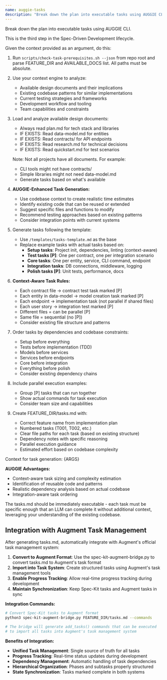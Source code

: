 ```yaml
---
name: auggie-tasks
description: "Break down the plan into executable tasks using AUGGIE CLI. This is the third step in the Spec-Driven Development lifecycle."
---
```


Break down the plan into executable tasks using AUGGIE CLI.

This is the third step in the Spec-Driven Development lifecycle.

Given the context provided as an argument, do this:

1. Run `scripts/check-task-prerequisites.sh --json` from repo root and parse FEATURE_DIR and AVAILABLE_DOCS list. All paths must be absolute.

2. Use your context engine to analyze:
   - Available design documents and their implications
   - Existing codebase patterns for similar implementations
   - Current testing strategies and frameworks
   - Development workflow and tooling
   - Team capabilities and constraints

3. Load and analyze available design documents:
   - Always read plan.md for tech stack and libraries
   - IF EXISTS: Read data-model.md for entities
   - IF EXISTS: Read contracts/ for API endpoints
   - IF EXISTS: Read research.md for technical decisions
   - IF EXISTS: Read quickstart.md for test scenarios

   Note: Not all projects have all documents. For example:
   - CLI tools might not have contracts/
   - Simple libraries might not need data-model.md
   - Generate tasks based on what's available

4. **AUGGIE-Enhanced Task Generation:**
   - Use codebase context to create realistic time estimates
   - Identify existing code that can be reused or extended
   - Suggest specific files and functions to modify
   - Recommend testing approaches based on existing patterns
   - Consider integration points with current systems

5. Generate tasks following the template:
   - Use `/templates/tasks-template.md` as the base
   - Replace example tasks with actual tasks based on:
     * **Setup tasks**: Project init, dependencies, linting (context-aware)
     * **Test tasks [P]**: One per contract, one per integration scenario
     * **Core tasks**: One per entity, service, CLI command, endpoint
     * **Integration tasks**: DB connections, middleware, logging
     * **Polish tasks [P]**: Unit tests, performance, docs

6. **Context-Aware Task Rules:**
   - Each contract file → contract test task marked [P]
   - Each entity in data-model → model creation task marked [P]
   - Each endpoint → implementation task (not parallel if shared files)
   - Each user story → integration test marked [P]
   - Different files = can be parallel [P]
   - Same file = sequential (no [P])
   - Consider existing file structure and patterns

7. Order tasks by dependencies and codebase constraints:
   - Setup before everything
   - Tests before implementation (TDD)
   - Models before services
   - Services before endpoints
   - Core before integration
   - Everything before polish
   - Consider existing dependency chains

8. Include parallel execution examples:
   - Group [P] tasks that can run together
   - Show actual commands for task execution
   - Consider team size and capabilities

9. Create FEATURE_DIR/tasks.md with:
   - Correct feature name from implementation plan
   - Numbered tasks (T001, T002, etc.)
   - Clear file paths for each task (based on existing structure)
   - Dependency notes with specific reasoning
   - Parallel execution guidance
   - Estimated effort based on codebase complexity

Context for task generation: {ARGS}

**AUGGIE Advantages:**
- Context-aware task sizing and complexity estimation
- Identification of reusable code and patterns
- Realistic dependency analysis based on actual codebase
- Integration-aware task ordering

The tasks.md should be immediately executable - each task must be specific enough that an LLM can complete it without additional context, leveraging your understanding of the existing codebase.

## Integration with Augment Task Management

After generating tasks.md, automatically integrate with Augment's official task management system:

1. **Convert to Augment Format**: Use the spec-kit-augment-bridge.py to convert tasks.md to Augment's task format
2. **Import into Task System**: Create structured tasks using Augment's task management tools
3. **Enable Progress Tracking**: Allow real-time progress tracking during development
4. **Maintain Synchronization**: Keep Spec-Kit tasks and Augment tasks in sync

**Integration Commands:**
```bash
# Convert Spec-Kit tasks to Augment format
python3 spec-kit-augment-bridge.py FEATURE_DIR/tasks.md --commands

# The bridge will generate add_tasks() commands that can be executed
# to import all tasks into Augment's task management system
```

**Benefits of Integration:**
- **Unified Task Management**: Single source of truth for all tasks
- **Progress Tracking**: Real-time status updates during development
- **Dependency Management**: Automatic handling of task dependencies
- **Hierarchical Organization**: Phases and subtasks properly structured
- **State Synchronization**: Tasks marked complete in both systems
